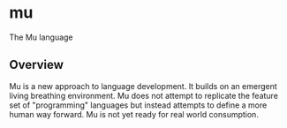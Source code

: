 # mu

The Mu language

## Overview

Mu is a new approach to language development. It builds on an emergent living breathing environment. Mu does not attempt to replicate 
the feature set of "programming" languages but instead attempts to define a more human way forward. Mu is not yet ready for real world 
consumption.
